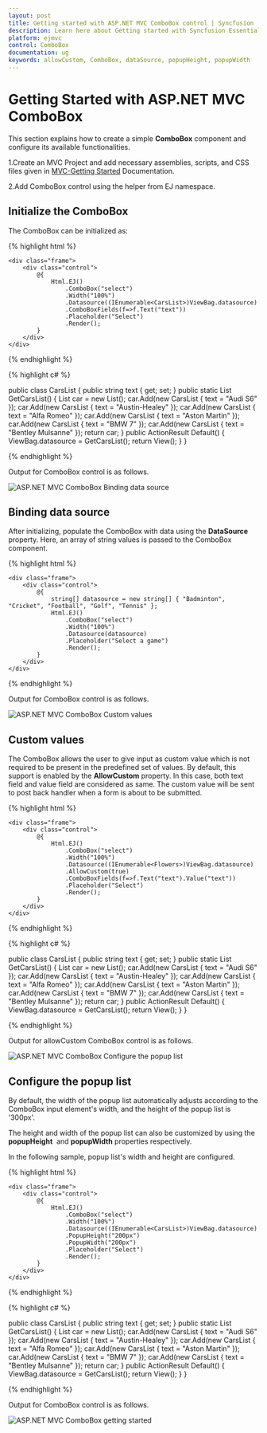 ```yaml
---
layout: post
title: Getting started with ASP.NET MVC ComboBox control | Syncfusion
description: Learn here about Getting started with Syncfusion Essential ASP.NET MVC ComboBox control, its elements, and more.
platform: ejmvc
control: ComboBox
documentation: ug
keywords: allowCustom, ComboBox, dataSource, popupHeight, popupWidth
---
```


# Getting Started with ASP.NET MVC ComboBox

This section explains how to create a simple **ComboBox** component and configure its available functionalities.

1.Create an MVC Project and add necessary assemblies, scripts, and CSS files given in [MVC-Getting Started](http://help.syncfusion.com/aspnetmvc/getting-started#manual-integration-of-syncfusion-mvc-components-into-newexisting-mvc-applications) Documentation.

2.Add ComboBox control using the helper from EJ namespace.


## Initialize the ComboBox

The ComboBox can be initialized as:


{% highlight html %}

    <div class="frame">
        <div class="control">
            @{
                Html.EJ()
                    .ComboBox("select")
                    .Width("100%")
                    .Datasource((IEnumerable<CarsList>)ViewBag.datasource)
                    .ComboBoxFields(f=>f.Text("text"))
                    .Placeholder("Select")
                    .Render();
            }
        </div>
    </div>

{% endhighlight %}

{% highlight c# %}

public class CarsList
    {
        public string text { get; set; }
        public static List<CarsList> GetCarsList()
        {
           List<CarsList> car = new List<CarsList>();
            car.Add(new CarsList { text = "Audi S6" });
            car.Add(new CarsList { text = "Austin-Healey" });
            car.Add(new CarsList { text = "Alfa Romeo" });
            car.Add(new CarsList { text = "Aston Martin" });
            car.Add(new CarsList { text = "BMW 7" });
            car.Add(new CarsList { text = "Bentley Mulsanne" });
            return car;
        }
        public ActionResult Default()
        {
            ViewBag.datasource = GetCarsList();
            return View();
        }
    }

{% endhighlight %}

Output for ComboBox control is as follows.


![ASP.NET MVC ComboBox Binding data source](Combobox_getting_started_images/Getting-Started.png)


## Binding data source

After initializing, populate the ComboBox with data using the **DataSource** property. Here, an array of string values is passed to the ComboBox component.


{% highlight html %}

    <div class="frame">
        <div class="control">
            @{
                string[] datasource = new string[] { "Badminton", "Cricket", "Football", "Golf", "Tennis" };
                Html.EJ()
                    .ComboBox("select")
                    .Width("100%")
                    .Datasource(datasource)
                    .Placeholder("Select a game")
                    .Render();
            }
        </div>
    </div>

{% endhighlight %}

Output for ComboBox control is as follows.


![ASP.NET MVC ComboBox Custom values](Combobox_getting_started_images/Getting-Started1.png)


## Custom values

The ComboBox allows the user to give input as custom value which is not required to be present in the predefined set of values. By default, this support is enabled by the **AllowCustom** property. In this case, both text field and value field are considered as same. The custom value will be sent to post back handler when a form is about to be submitted.


{% highlight html %}

    <div class="frame">
        <div class="control">
            @{
                Html.EJ()
                    .ComboBox("select")
                    .Width("100%")
                    .Datasource((IEnumerable<Flowers>)ViewBag.datasource)
                    .AllowCustom(true)
                    .ComboBoxFields(f=>f.Text("text").Value("text"))
                    .Placeholder("Select")
                    .Render();
            }
        </div>
    </div>

{% endhighlight %}

{% highlight c# %}

public class CarsList
    {
        public string text { get; set; }
        public static List<CarsList> GetCarsList()
        {
           List<CarsList> car = new List<CarsList>();
            car.Add(new CarsList { text = "Audi S6" });
            car.Add(new CarsList { text = "Austin-Healey" });
            car.Add(new CarsList { text = "Alfa Romeo" });
            car.Add(new CarsList { text = "Aston Martin" });
            car.Add(new CarsList { text = "BMW 7" });
            car.Add(new CarsList { text = "Bentley Mulsanne" });
            return car;
        }
        public ActionResult Default()
        {
            ViewBag.datasource = GetCarsList();
            return View();
        }
    }

{% endhighlight %}


Output for allowCustom ComboBox control is as follows.


![ASP.NET MVC ComboBox Configure the popup list](Combobox_getting_started_images/Combobox_data_binding_img1.png) 


## Configure the popup list

By default, the width of the popup list automatically adjusts according to the ComboBox input element's width, and the height of the popup list is '300px'.

The height and width of the popup list can also be customized by using the **popupHeight** &nbsp;and **popupWidth** properties respectively.

In the following sample, popup list's width and height are configured.


{% highlight html %}

    <div class="frame">
        <div class="control">
            @{
                Html.EJ()
                    .ComboBox("select")
                    .Width("100%")
                    .Datasource((IEnumerable<CarsList>)ViewBag.datasource)
                    .PopupHeight("200px")
                    .PopupWidth("200px")
                    .Placeholder("Select")
                    .Render();
            }
        </div>
    </div>

{% endhighlight %}

{% highlight c# %}

public class CarsList
    {
        public string text { get; set; }
        public static List<CarsList> GetCarsList()
        {
           List<CarsList> car = new List<CarsList>();
            car.Add(new CarsList { text = "Audi S6" });
            car.Add(new CarsList { text = "Austin-Healey" });
            car.Add(new CarsList { text = "Alfa Romeo" });
            car.Add(new CarsList { text = "Aston Martin" });
            car.Add(new CarsList { text = "BMW 7" });
            car.Add(new CarsList { text = "Bentley Mulsanne" });
            return car;
        }
        public ActionResult Default()
        {
            ViewBag.datasource = GetCarsList();
            return View();
        }
    }

{% endhighlight %}

Output for ComboBox control is as follows.


![ASP.NET MVC ComboBox getting started](Combobox_getting_started_images/popup.png)

